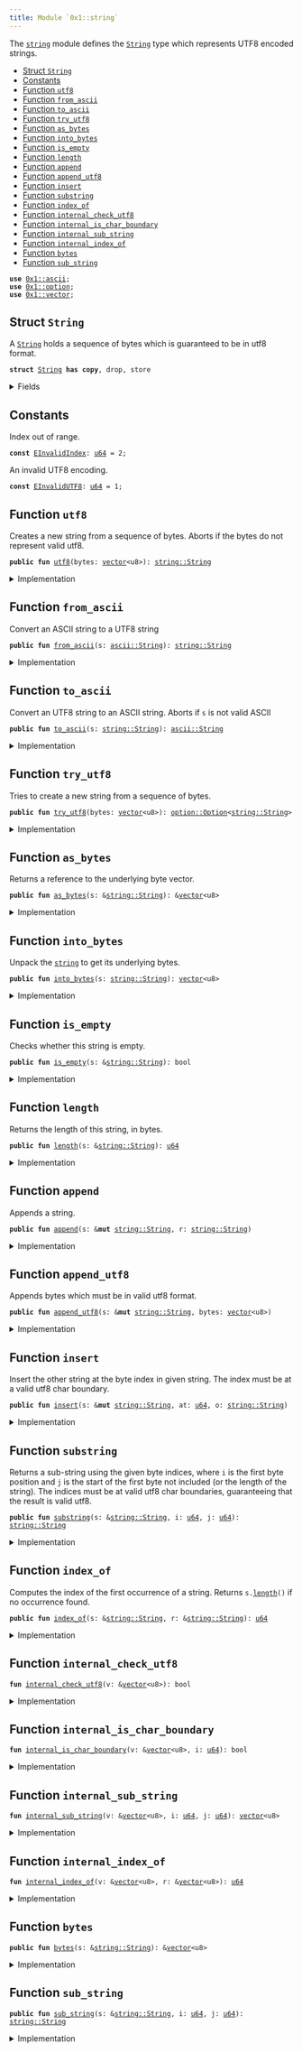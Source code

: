 ```yaml
---
title: Module `0x1::string`
---
```


The <code><a href="../move-stdlib/string.md#0x1_string">string</a></code> module defines the <code><a href="../move-stdlib/string.md#0x1_string_String">String</a></code> type which represents UTF8 encoded
strings.


-  [Struct `String`](#0x1_string_String)
-  [Constants](#@Constants_0)
-  [Function `utf8`](#0x1_string_utf8)
-  [Function `from_ascii`](#0x1_string_from_ascii)
-  [Function `to_ascii`](#0x1_string_to_ascii)
-  [Function `try_utf8`](#0x1_string_try_utf8)
-  [Function `as_bytes`](#0x1_string_as_bytes)
-  [Function `into_bytes`](#0x1_string_into_bytes)
-  [Function `is_empty`](#0x1_string_is_empty)
-  [Function `length`](#0x1_string_length)
-  [Function `append`](#0x1_string_append)
-  [Function `append_utf8`](#0x1_string_append_utf8)
-  [Function `insert`](#0x1_string_insert)
-  [Function `substring`](#0x1_string_substring)
-  [Function `index_of`](#0x1_string_index_of)
-  [Function `internal_check_utf8`](#0x1_string_internal_check_utf8)
-  [Function `internal_is_char_boundary`](#0x1_string_internal_is_char_boundary)
-  [Function `internal_sub_string`](#0x1_string_internal_sub_string)
-  [Function `internal_index_of`](#0x1_string_internal_index_of)
-  [Function `bytes`](#0x1_string_bytes)
-  [Function `sub_string`](#0x1_string_sub_string)


<pre><code><b>use</b> <a href="../move-stdlib/ascii.md#0x1_ascii">0x1::ascii</a>;
<b>use</b> <a href="../move-stdlib/option.md#0x1_option">0x1::option</a>;
<b>use</b> <a href="../move-stdlib/vector.md#0x1_vector">0x1::vector</a>;
</code></pre>



<a name="0x1_string_String"></a>

## Struct `String`

A <code><a href="../move-stdlib/string.md#0x1_string_String">String</a></code> holds a sequence of bytes which is guaranteed to be in utf8
format.


<pre><code><b>struct</b> <a href="../move-stdlib/string.md#0x1_string_String">String</a> <b>has</b> <b>copy</b>, drop, store
</code></pre>



<details>
<summary>Fields</summary>


<dl>
<dt>
<code>bytes: <a href="../move-stdlib/vector.md#0x1_vector">vector</a>&lt;u8&gt;</code>
</dt>
<dd>

</dd>
</dl>


</details>

<a name="@Constants_0"></a>

## Constants


<a name="0x1_string_EInvalidIndex"></a>

Index out of range.


<pre><code><b>const</b> <a href="../move-stdlib/string.md#0x1_string_EInvalidIndex">EInvalidIndex</a>: <a href="../move-stdlib/u64.md#0x1_u64">u64</a> = 2;
</code></pre>



<a name="0x1_string_EInvalidUTF8"></a>

An invalid UTF8 encoding.


<pre><code><b>const</b> <a href="../move-stdlib/string.md#0x1_string_EInvalidUTF8">EInvalidUTF8</a>: <a href="../move-stdlib/u64.md#0x1_u64">u64</a> = 1;
</code></pre>



<a name="0x1_string_utf8"></a>

## Function `utf8`

Creates a new string from a sequence of bytes. Aborts if the bytes do
not represent valid utf8.


<pre><code><b>public</b> <b>fun</b> <a href="../move-stdlib/string.md#0x1_string_utf8">utf8</a>(bytes: <a href="../move-stdlib/vector.md#0x1_vector">vector</a>&lt;u8&gt;): <a href="../move-stdlib/string.md#0x1_string_String">string::String</a>
</code></pre>



<details>
<summary>Implementation</summary>


<pre><code><b>public</b> <b>fun</b> <a href="../move-stdlib/string.md#0x1_string_utf8">utf8</a>(bytes: <a href="../move-stdlib/vector.md#0x1_vector">vector</a>&lt;u8&gt;): <a href="../move-stdlib/string.md#0x1_string_String">String</a> {
    <b>assert</b>!(<a href="../move-stdlib/string.md#0x1_string_internal_check_utf8">internal_check_utf8</a>(&bytes), <a href="../move-stdlib/string.md#0x1_string_EInvalidUTF8">EInvalidUTF8</a>);
    <a href="../move-stdlib/string.md#0x1_string_String">String</a> { bytes }
}
</code></pre>



</details>

<a name="0x1_string_from_ascii"></a>

## Function `from_ascii`

Convert an ASCII string to a UTF8 string


<pre><code><b>public</b> <b>fun</b> <a href="../move-stdlib/string.md#0x1_string_from_ascii">from_ascii</a>(s: <a href="../move-stdlib/ascii.md#0x1_ascii_String">ascii::String</a>): <a href="../move-stdlib/string.md#0x1_string_String">string::String</a>
</code></pre>



<details>
<summary>Implementation</summary>


<pre><code><b>public</b> <b>fun</b> <a href="../move-stdlib/string.md#0x1_string_from_ascii">from_ascii</a>(s: <a href="../move-stdlib/ascii.md#0x1_ascii_String">ascii::String</a>): <a href="../move-stdlib/string.md#0x1_string_String">String</a> {
    <a href="../move-stdlib/string.md#0x1_string_String">String</a> { bytes: s.<a href="../move-stdlib/string.md#0x1_string_into_bytes">into_bytes</a>() }
}
</code></pre>



</details>

<a name="0x1_string_to_ascii"></a>

## Function `to_ascii`

Convert an UTF8 string to an ASCII string.
Aborts if <code>s</code> is not valid ASCII


<pre><code><b>public</b> <b>fun</b> <a href="../move-stdlib/string.md#0x1_string_to_ascii">to_ascii</a>(s: <a href="../move-stdlib/string.md#0x1_string_String">string::String</a>): <a href="../move-stdlib/ascii.md#0x1_ascii_String">ascii::String</a>
</code></pre>



<details>
<summary>Implementation</summary>


<pre><code><b>public</b> <b>fun</b> <a href="../move-stdlib/string.md#0x1_string_to_ascii">to_ascii</a>(s: <a href="../move-stdlib/string.md#0x1_string_String">String</a>): <a href="../move-stdlib/ascii.md#0x1_ascii_String">ascii::String</a> {
    <b>let</b> <a href="../move-stdlib/string.md#0x1_string_String">String</a> { bytes } = s;
    bytes.to_ascii_string()
}
</code></pre>



</details>

<a name="0x1_string_try_utf8"></a>

## Function `try_utf8`

Tries to create a new string from a sequence of bytes.


<pre><code><b>public</b> <b>fun</b> <a href="../move-stdlib/string.md#0x1_string_try_utf8">try_utf8</a>(bytes: <a href="../move-stdlib/vector.md#0x1_vector">vector</a>&lt;u8&gt;): <a href="../move-stdlib/option.md#0x1_option_Option">option::Option</a>&lt;<a href="../move-stdlib/string.md#0x1_string_String">string::String</a>&gt;
</code></pre>



<details>
<summary>Implementation</summary>


<pre><code><b>public</b> <b>fun</b> <a href="../move-stdlib/string.md#0x1_string_try_utf8">try_utf8</a>(bytes: <a href="../move-stdlib/vector.md#0x1_vector">vector</a>&lt;u8&gt;): Option&lt;<a href="../move-stdlib/string.md#0x1_string_String">String</a>&gt; {
    <b>if</b> (<a href="../move-stdlib/string.md#0x1_string_internal_check_utf8">internal_check_utf8</a>(&bytes)) <a href="../move-stdlib/option.md#0x1_option_some">option::some</a>(<a href="../move-stdlib/string.md#0x1_string_String">String</a> { bytes })
    <b>else</b> <a href="../move-stdlib/option.md#0x1_option_none">option::none</a>()
}
</code></pre>



</details>

<a name="0x1_string_as_bytes"></a>

## Function `as_bytes`

Returns a reference to the underlying byte vector.


<pre><code><b>public</b> <b>fun</b> <a href="../move-stdlib/string.md#0x1_string_as_bytes">as_bytes</a>(s: &<a href="../move-stdlib/string.md#0x1_string_String">string::String</a>): &<a href="../move-stdlib/vector.md#0x1_vector">vector</a>&lt;u8&gt;
</code></pre>



<details>
<summary>Implementation</summary>


<pre><code><b>public</b> <b>fun</b> <a href="../move-stdlib/string.md#0x1_string_as_bytes">as_bytes</a>(s: &<a href="../move-stdlib/string.md#0x1_string_String">String</a>): &<a href="../move-stdlib/vector.md#0x1_vector">vector</a>&lt;u8&gt; {
    &s.bytes
}
</code></pre>



</details>

<a name="0x1_string_into_bytes"></a>

## Function `into_bytes`

Unpack the <code><a href="../move-stdlib/string.md#0x1_string">string</a></code> to get its underlying bytes.


<pre><code><b>public</b> <b>fun</b> <a href="../move-stdlib/string.md#0x1_string_into_bytes">into_bytes</a>(s: <a href="../move-stdlib/string.md#0x1_string_String">string::String</a>): <a href="../move-stdlib/vector.md#0x1_vector">vector</a>&lt;u8&gt;
</code></pre>



<details>
<summary>Implementation</summary>


<pre><code><b>public</b> <b>fun</b> <a href="../move-stdlib/string.md#0x1_string_into_bytes">into_bytes</a>(s: <a href="../move-stdlib/string.md#0x1_string_String">String</a>): <a href="../move-stdlib/vector.md#0x1_vector">vector</a>&lt;u8&gt; {
    <b>let</b> <a href="../move-stdlib/string.md#0x1_string_String">String</a> { bytes } = s;
    bytes
}
</code></pre>



</details>

<a name="0x1_string_is_empty"></a>

## Function `is_empty`

Checks whether this string is empty.


<pre><code><b>public</b> <b>fun</b> <a href="../move-stdlib/string.md#0x1_string_is_empty">is_empty</a>(s: &<a href="../move-stdlib/string.md#0x1_string_String">string::String</a>): bool
</code></pre>



<details>
<summary>Implementation</summary>


<pre><code><b>public</b> <b>fun</b> <a href="../move-stdlib/string.md#0x1_string_is_empty">is_empty</a>(s: &<a href="../move-stdlib/string.md#0x1_string_String">String</a>): bool {
    s.bytes.<a href="../move-stdlib/string.md#0x1_string_is_empty">is_empty</a>()
}
</code></pre>



</details>

<a name="0x1_string_length"></a>

## Function `length`

Returns the length of this string, in bytes.


<pre><code><b>public</b> <b>fun</b> <a href="../move-stdlib/string.md#0x1_string_length">length</a>(s: &<a href="../move-stdlib/string.md#0x1_string_String">string::String</a>): <a href="../move-stdlib/u64.md#0x1_u64">u64</a>
</code></pre>



<details>
<summary>Implementation</summary>


<pre><code><b>public</b> <b>fun</b> <a href="../move-stdlib/string.md#0x1_string_length">length</a>(s: &<a href="../move-stdlib/string.md#0x1_string_String">String</a>): <a href="../move-stdlib/u64.md#0x1_u64">u64</a> {
    s.bytes.<a href="../move-stdlib/string.md#0x1_string_length">length</a>()
}
</code></pre>



</details>

<a name="0x1_string_append"></a>

## Function `append`

Appends a string.


<pre><code><b>public</b> <b>fun</b> <a href="../move-stdlib/string.md#0x1_string_append">append</a>(s: &<b>mut</b> <a href="../move-stdlib/string.md#0x1_string_String">string::String</a>, r: <a href="../move-stdlib/string.md#0x1_string_String">string::String</a>)
</code></pre>



<details>
<summary>Implementation</summary>


<pre><code><b>public</b> <b>fun</b> <a href="../move-stdlib/string.md#0x1_string_append">append</a>(s: &<b>mut</b> <a href="../move-stdlib/string.md#0x1_string_String">String</a>, r: <a href="../move-stdlib/string.md#0x1_string_String">String</a>) {
    s.bytes.<a href="../move-stdlib/string.md#0x1_string_append">append</a>(r.bytes)
}
</code></pre>



</details>

<a name="0x1_string_append_utf8"></a>

## Function `append_utf8`

Appends bytes which must be in valid utf8 format.


<pre><code><b>public</b> <b>fun</b> <a href="../move-stdlib/string.md#0x1_string_append_utf8">append_utf8</a>(s: &<b>mut</b> <a href="../move-stdlib/string.md#0x1_string_String">string::String</a>, bytes: <a href="../move-stdlib/vector.md#0x1_vector">vector</a>&lt;u8&gt;)
</code></pre>



<details>
<summary>Implementation</summary>


<pre><code><b>public</b> <b>fun</b> <a href="../move-stdlib/string.md#0x1_string_append_utf8">append_utf8</a>(s: &<b>mut</b> <a href="../move-stdlib/string.md#0x1_string_String">String</a>, bytes: <a href="../move-stdlib/vector.md#0x1_vector">vector</a>&lt;u8&gt;) {
    s.<a href="../move-stdlib/string.md#0x1_string_append">append</a>(<a href="../move-stdlib/string.md#0x1_string_utf8">utf8</a>(bytes))
}
</code></pre>



</details>

<a name="0x1_string_insert"></a>

## Function `insert`

Insert the other string at the byte index in given string. The index
must be at a valid utf8 char boundary.


<pre><code><b>public</b> <b>fun</b> <a href="../move-stdlib/string.md#0x1_string_insert">insert</a>(s: &<b>mut</b> <a href="../move-stdlib/string.md#0x1_string_String">string::String</a>, at: <a href="../move-stdlib/u64.md#0x1_u64">u64</a>, o: <a href="../move-stdlib/string.md#0x1_string_String">string::String</a>)
</code></pre>



<details>
<summary>Implementation</summary>


<pre><code><b>public</b> <b>fun</b> <a href="../move-stdlib/string.md#0x1_string_insert">insert</a>(s: &<b>mut</b> <a href="../move-stdlib/string.md#0x1_string_String">String</a>, at: <a href="../move-stdlib/u64.md#0x1_u64">u64</a>, o: <a href="../move-stdlib/string.md#0x1_string_String">String</a>) {
    <b>let</b> bytes = &s.bytes;
    <b>assert</b>!(at &lt;= bytes.<a href="../move-stdlib/string.md#0x1_string_length">length</a>() && <a href="../move-stdlib/string.md#0x1_string_internal_is_char_boundary">internal_is_char_boundary</a>(bytes, at), <a href="../move-stdlib/string.md#0x1_string_EInvalidIndex">EInvalidIndex</a>);
    <b>let</b> l = s.<a href="../move-stdlib/string.md#0x1_string_length">length</a>();
    <b>let</b> <b>mut</b> front = s.<a href="../move-stdlib/string.md#0x1_string_substring">substring</a>(0, at);
    <b>let</b> end = s.<a href="../move-stdlib/string.md#0x1_string_substring">substring</a>(at, l);
    front.<a href="../move-stdlib/string.md#0x1_string_append">append</a>(o);
    front.<a href="../move-stdlib/string.md#0x1_string_append">append</a>(end);
    *s = front;
}
</code></pre>



</details>

<a name="0x1_string_substring"></a>

## Function `substring`

Returns a sub-string using the given byte indices, where <code>i</code> is the first
byte position and <code>j</code> is the start of the first byte not included (or the
length of the string). The indices must be at valid utf8 char boundaries,
guaranteeing that the result is valid utf8.


<pre><code><b>public</b> <b>fun</b> <a href="../move-stdlib/string.md#0x1_string_substring">substring</a>(s: &<a href="../move-stdlib/string.md#0x1_string_String">string::String</a>, i: <a href="../move-stdlib/u64.md#0x1_u64">u64</a>, j: <a href="../move-stdlib/u64.md#0x1_u64">u64</a>): <a href="../move-stdlib/string.md#0x1_string_String">string::String</a>
</code></pre>



<details>
<summary>Implementation</summary>


<pre><code><b>public</b> <b>fun</b> <a href="../move-stdlib/string.md#0x1_string_substring">substring</a>(s: &<a href="../move-stdlib/string.md#0x1_string_String">String</a>, i: <a href="../move-stdlib/u64.md#0x1_u64">u64</a>, j: <a href="../move-stdlib/u64.md#0x1_u64">u64</a>): <a href="../move-stdlib/string.md#0x1_string_String">String</a> {
    <b>let</b> bytes = &s.bytes;
    <b>let</b> l = bytes.<a href="../move-stdlib/string.md#0x1_string_length">length</a>();
    <b>assert</b>!(
        j &lt;= l &&
            i &lt;= j &&
            <a href="../move-stdlib/string.md#0x1_string_internal_is_char_boundary">internal_is_char_boundary</a>(bytes, i) &&
            <a href="../move-stdlib/string.md#0x1_string_internal_is_char_boundary">internal_is_char_boundary</a>(bytes, j),
        <a href="../move-stdlib/string.md#0x1_string_EInvalidIndex">EInvalidIndex</a>,
    );
    <a href="../move-stdlib/string.md#0x1_string_String">String</a> { bytes: <a href="../move-stdlib/string.md#0x1_string_internal_sub_string">internal_sub_string</a>(bytes, i, j) }
}
</code></pre>



</details>

<a name="0x1_string_index_of"></a>

## Function `index_of`

Computes the index of the first occurrence of a string. Returns <code>s.<a href="../move-stdlib/string.md#0x1_string_length">length</a>()</code>
if no occurrence found.


<pre><code><b>public</b> <b>fun</b> <a href="../move-stdlib/string.md#0x1_string_index_of">index_of</a>(s: &<a href="../move-stdlib/string.md#0x1_string_String">string::String</a>, r: &<a href="../move-stdlib/string.md#0x1_string_String">string::String</a>): <a href="../move-stdlib/u64.md#0x1_u64">u64</a>
</code></pre>



<details>
<summary>Implementation</summary>


<pre><code><b>public</b> <b>fun</b> <a href="../move-stdlib/string.md#0x1_string_index_of">index_of</a>(s: &<a href="../move-stdlib/string.md#0x1_string_String">String</a>, r: &<a href="../move-stdlib/string.md#0x1_string_String">String</a>): <a href="../move-stdlib/u64.md#0x1_u64">u64</a> {
    <a href="../move-stdlib/string.md#0x1_string_internal_index_of">internal_index_of</a>(&s.bytes, &r.bytes)
}
</code></pre>



</details>

<a name="0x1_string_internal_check_utf8"></a>

## Function `internal_check_utf8`



<pre><code><b>fun</b> <a href="../move-stdlib/string.md#0x1_string_internal_check_utf8">internal_check_utf8</a>(v: &<a href="../move-stdlib/vector.md#0x1_vector">vector</a>&lt;u8&gt;): bool
</code></pre>



<details>
<summary>Implementation</summary>


<pre><code><b>native</b> <b>fun</b> <a href="../move-stdlib/string.md#0x1_string_internal_check_utf8">internal_check_utf8</a>(v: &<a href="../move-stdlib/vector.md#0x1_vector">vector</a>&lt;u8&gt;): bool;
</code></pre>



</details>

<a name="0x1_string_internal_is_char_boundary"></a>

## Function `internal_is_char_boundary`



<pre><code><b>fun</b> <a href="../move-stdlib/string.md#0x1_string_internal_is_char_boundary">internal_is_char_boundary</a>(v: &<a href="../move-stdlib/vector.md#0x1_vector">vector</a>&lt;u8&gt;, i: <a href="../move-stdlib/u64.md#0x1_u64">u64</a>): bool
</code></pre>



<details>
<summary>Implementation</summary>


<pre><code><b>native</b> <b>fun</b> <a href="../move-stdlib/string.md#0x1_string_internal_is_char_boundary">internal_is_char_boundary</a>(v: &<a href="../move-stdlib/vector.md#0x1_vector">vector</a>&lt;u8&gt;, i: <a href="../move-stdlib/u64.md#0x1_u64">u64</a>): bool;
</code></pre>



</details>

<a name="0x1_string_internal_sub_string"></a>

## Function `internal_sub_string`



<pre><code><b>fun</b> <a href="../move-stdlib/string.md#0x1_string_internal_sub_string">internal_sub_string</a>(v: &<a href="../move-stdlib/vector.md#0x1_vector">vector</a>&lt;u8&gt;, i: <a href="../move-stdlib/u64.md#0x1_u64">u64</a>, j: <a href="../move-stdlib/u64.md#0x1_u64">u64</a>): <a href="../move-stdlib/vector.md#0x1_vector">vector</a>&lt;u8&gt;
</code></pre>



<details>
<summary>Implementation</summary>


<pre><code><b>native</b> <b>fun</b> <a href="../move-stdlib/string.md#0x1_string_internal_sub_string">internal_sub_string</a>(v: &<a href="../move-stdlib/vector.md#0x1_vector">vector</a>&lt;u8&gt;, i: <a href="../move-stdlib/u64.md#0x1_u64">u64</a>, j: <a href="../move-stdlib/u64.md#0x1_u64">u64</a>): <a href="../move-stdlib/vector.md#0x1_vector">vector</a>&lt;u8&gt;;
</code></pre>



</details>

<a name="0x1_string_internal_index_of"></a>

## Function `internal_index_of`



<pre><code><b>fun</b> <a href="../move-stdlib/string.md#0x1_string_internal_index_of">internal_index_of</a>(v: &<a href="../move-stdlib/vector.md#0x1_vector">vector</a>&lt;u8&gt;, r: &<a href="../move-stdlib/vector.md#0x1_vector">vector</a>&lt;u8&gt;): <a href="../move-stdlib/u64.md#0x1_u64">u64</a>
</code></pre>



<details>
<summary>Implementation</summary>


<pre><code><b>native</b> <b>fun</b> <a href="../move-stdlib/string.md#0x1_string_internal_index_of">internal_index_of</a>(v: &<a href="../move-stdlib/vector.md#0x1_vector">vector</a>&lt;u8&gt;, r: &<a href="../move-stdlib/vector.md#0x1_vector">vector</a>&lt;u8&gt;): <a href="../move-stdlib/u64.md#0x1_u64">u64</a>;
</code></pre>



</details>

<a name="0x1_string_bytes"></a>

## Function `bytes`



<pre><code><b>public</b> <b>fun</b> <a href="../move-stdlib/string.md#0x1_string_bytes">bytes</a>(s: &<a href="../move-stdlib/string.md#0x1_string_String">string::String</a>): &<a href="../move-stdlib/vector.md#0x1_vector">vector</a>&lt;u8&gt;
</code></pre>



<details>
<summary>Implementation</summary>


<pre><code><b>public</b> <b>fun</b> <a href="../move-stdlib/string.md#0x1_string_bytes">bytes</a>(s: &<a href="../move-stdlib/string.md#0x1_string_String">String</a>): &<a href="../move-stdlib/vector.md#0x1_vector">vector</a>&lt;u8&gt; { s.<a href="../move-stdlib/string.md#0x1_string_as_bytes">as_bytes</a>() }
</code></pre>



</details>

<a name="0x1_string_sub_string"></a>

## Function `sub_string`



<pre><code><b>public</b> <b>fun</b> <a href="../move-stdlib/string.md#0x1_string_sub_string">sub_string</a>(s: &<a href="../move-stdlib/string.md#0x1_string_String">string::String</a>, i: <a href="../move-stdlib/u64.md#0x1_u64">u64</a>, j: <a href="../move-stdlib/u64.md#0x1_u64">u64</a>): <a href="../move-stdlib/string.md#0x1_string_String">string::String</a>
</code></pre>



<details>
<summary>Implementation</summary>


<pre><code><b>public</b> <b>fun</b> <a href="../move-stdlib/string.md#0x1_string_sub_string">sub_string</a>(s: &<a href="../move-stdlib/string.md#0x1_string_String">String</a>, i: <a href="../move-stdlib/u64.md#0x1_u64">u64</a>, j: <a href="../move-stdlib/u64.md#0x1_u64">u64</a>): <a href="../move-stdlib/string.md#0x1_string_String">String</a> {
    s.<a href="../move-stdlib/string.md#0x1_string_substring">substring</a>(i, j)
}
</code></pre>



</details>
